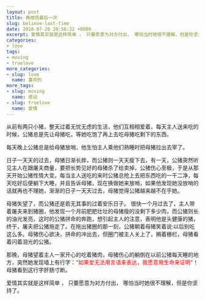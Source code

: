 ```yaml
---
layout: post
title: 再相信最后一次
slug: believe-last-time
date: 2010-07-28 20:56:22 +0800
excerpt: 爱情其实就是这样简单 ， 只要愿意为对方付出， 哪怕当时她很不理解，但是你坚持了。
categories:
- love
tags:
- moving
- truelove
more_categories:
- slug: love
  name: 喜欢的
more_tags:
- slug: moving
  name: 感动
- slug: truelove
  name: 爱情
---
```


从前有两只小猪，整天过着无忧无虑的生活，他们互相相爱着，每天主人送来吃的时候，公猪总是先让母猪吃，等她吃饱了再上去吃母猪吃剩下的东西。

每天晚上公猪总是给母猪放哨，他生怕主人乘他们熟睡时把母猪拉出去宰了。

日子一天天的过去，母猪日渐长胖，而公猪则一天天瘦下去，有一天，公猪突然听见主人在跟屠夫商量，要把长势见好的母猪杀了给卖掉，公猪伤心至极，于是从那天开始公猪性情大变。每当主人送吃的来时公猪总抢上去把东西吃的一干二净，每天吃好后便躺下大睡，并且告诉母猪，现在换做她来放哨，如果他发现她没放哨的话就再也不理她，渐渐的日子一天天过去，母猪觉得公猪越来越不在乎她。

母猪失望了，而公猪还是若无其事的过着安乐日子。 很快一个月过去了，主人带着屠夫来到猪圈，他发现一个月前肥肥壮壮的母猪瘦的没剩下多少肉，而公猪则长的油光发亮，这时的公猪拼命的奔跑，想引起主人的注意，表明他是头健康的猪，终于，屠夫把公猪拖走了。在拖出猪圈的那一刻，公猪朝着母猪笑着说:以后别吃这么多。母猪伤心欲决，拼命的冲出去，但圈门被主人关上了，搁着栅栏，母猪看着闪着泪光的公猪。

那晚，母猪望着主人一家开心的吃着猪肉，母猪伤心的躺倒在以前公猪每天睡的地方，突然她发现墙上有行字：<span style="color: #ff0000;">"</span><span style="color: #ff0000;"><span style="color: #ff0000;">如果爱无法用言语来表达，我愿意用生命来证明</span></span><span style="color: #ff0000;">"</span>！母猪看到这行字肝肠寸断。

爱情其实就是这样简单 ， 只要愿意为对方付出， 哪怕当时她很不理解，但是你坚持了。
